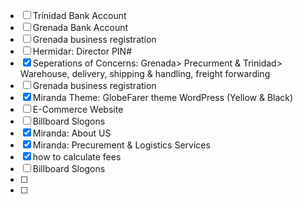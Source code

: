 - [ ] Trinidad Bank Account
- [ ] Grenada Bank Account
- [ ] Grenada business registration
- [ ] Hermidar: Director PIN#
- [x] Seperations of Concerns: Grenada> Precurment & Trinidad> Warehouse, delivery, shipping & handling, freight forwarding
- [ ] Grenada business registration
- [x] Miranda Theme: GlobeFarer theme WordPress (Yellow & Black)
- [ ] E-Commerce Website
- [ ] Billboard Slogons
- [x] Miranda: About US
- [x] Miranda: Precurement & Logistics Services
- [x] how to calculate fees
- [ ] Billboard Slogons
- [ ]
- [ ] 
      
